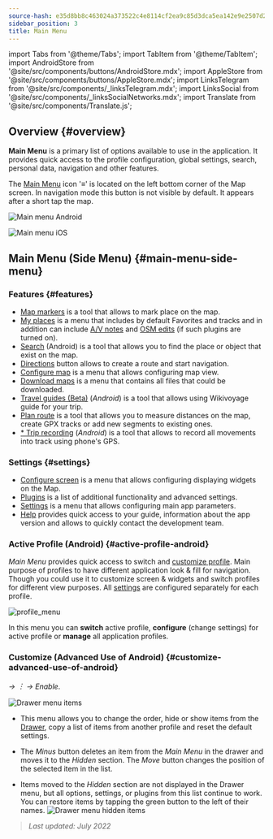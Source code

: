 ```yaml
---
source-hash: e35d8bb8c463024a373522c4e8114cf2ea9c85d3dca5ea142e9e2507d2330c58
sidebar_position: 3
title: Main Menu
---
```

import Tabs from '@theme/Tabs';
import TabItem from '@theme/TabItem';
import AndroidStore from '@site/src/components/buttons/AndroidStore.mdx';
import AppleStore from '@site/src/components/buttons/AppleStore.mdx';
import LinksTelegram from '@site/src/components/_linksTelegram.mdx';
import LinksSocial from '@site/src/components/_linksSocialNetworks.mdx';
import Translate from '@site/src/components/Translate.js';

## Overview {#overview}

**Main Menu** is a primary list of options available to use in the application. It provides quick access to the profile configuration, global settings, search, personal data, navigation and other features.

The [Main Menu](../widgets/map-buttons.md#main-menu) icon '&#8801;' is located on the left bottom corner of the Map screen. In navigation mode this button is not visible by default. It appears after a short tap the map.

<Tabs groupId="operating-systems" queryString="current-os">

<TabItem value="android" label="Android">

![Main menu Android](@site/static/img/menu/main_menu_android.png)

</TabItem>

<TabItem value="ios" label="iOS">

![Main menu iOS](@site/static/img/menu/main_menu_ios.png)

</TabItem>

</Tabs>

## Main Menu (Side Menu) {#main-menu-side-menu}

### Features {#features}

- [Map markers](../personal/markers.md) is a tool that allows to mark place on the map.
- [My places](../personal/myplaces.md) is a menu that includes by default Favorites and tracks and in addition can include [A/V notes](../plugins/audio-video-notes.md) and [OSM edits](../plugins/osm-editing.md) (if such plugins are turned on).
- [Search](../search/index.md) (Android) is a tool that allows you to find the place or object that exist on the map.
- [Directions](../widgets/map-buttons.md#directions) button allows to create a route and start navigation.
- [Configure map](../map/configure-map-menu.md) is a menu that allows configuring map view.
- [Download maps](../start-with/download-maps.md) is a menu that contains all files that could be downloaded.
- [Travel guides (Beta)](../plan-route/travel-guides.md) (*Android*) is a tool that allows using Wikivoyage guide for your trip.
- [Plan route](../plan-route/create-route.md) is a tool that allows you to measure distances on the map, create GPX tracks or add new segments to existing ones.
- [* Trip recording](../plugins/trip-recording.md) (*Android*) is a tool that allows to record all movements into track using phone's GPS.

### Settings {#settings}

- [Configure screen](../widgets/configure-screen.md) is a menu that allows configuring displaying widgets on the Map.
- [Plugins](../plugins/index.md#configure-plugin) is a list of additional functionality and advanced settings.
- [Settings](../personal/global-settings.md) is a menu that allows configuring main app parameters.
- [Help](./first-steps.md#offline-help) provides quick access to your guide, information about the app version and allows to quickly contact the development team.

### Active Profile (Android) {#active-profile-android}

*Main Menu* provides quick access to switch and [customize profile](../personal/profiles.md). Main purpose of profiles to have different application look & fill for navigation. Though you could use it to customize screen & widgets and switch profiles for different view purposes. All [settings](../personal/profiles.md) are configured separately for each profile.

![profile_menu](@site/static/img/menu/profile_menu.png)

In this menu you can **switch** active profile, **configure** (change settings) for active profile or **manage** all application profiles.

### Customize (Advanced Use of Android) {#customize-advanced-use-of-android}

*<Translate android="true" ids="shared_string_menu,configure_profile,ui_customization,shared_string_drawer"/> → &#65049; → Enable*.

![Drawer menu items ](@site/static/img/settings/drawer_menu_correct.png)

- This menu allows you to change the order, hide or show items from the [Drawer](../personal/profiles.md#drawer), copy a list of items from another profile and reset the default settings.

- The *Minus* button deletes an item from the *Main Menu* in the drawer and moves it to the *Hidden* section. The *Move* button changes the position of the selected item in the list.

- Items moved to the *Hidden* section are not displayed in the Drawer menu, but all options, settings, or plugins from this list continue to work. You can restore items by tapping the green button to the left of their names.
  ![Drawer menu hidden items ](@site/static/img/settings/drawer_menu_hidden_items.png)

> *Last updated: July 2022*